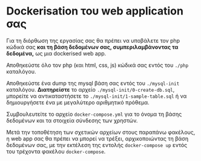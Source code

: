 # Dockerisation του web application σας

Για τη διόρθωση της εργασίας σας θα πρέπει να υποβάλετε τον php κώδικά σας **και τη βάση δεδομένων σας, συμπεριλαμβάνοντας τα δεδομένα,** ως μια dockerised web app.

Αποθηκεύστε όλο τον php (και html, css, js) κώδικά σας εντός του `./php` καταλόγου.

Αποθηκεύστε ένα dump της mysql βάση σας εντός του `./mysql-init` καταλόγου. **Διατηρείστε** το αρχείο `./mysql-init/0-create-db.sql`, μπορείτε να αντικαταστήσετε το `./mysql-init/1-sample-table.sql` ή να δημιουργήσετε ένα με μεγαλύτερο αριθμητικό πρόθεμα.

Συμβουλευτείτε το αρχείο `docker-compose.yml` για το όνομα τη βάσης δεδομένων και τα στοιχεία σύνδεσης των χρηστών.

Μετά την τοποθέτηση των σχετικών αρχείων στους παραπάνω φακέλους, η web app σας θα πρέπει να μπορεί να τρέξει, αρχικοποιώντας τη βάση δεδομένων σας, με την εκτέλεση της εντολής `docker-compose up` εντός του τρέχοντα φακέλου `docker-compose`.
